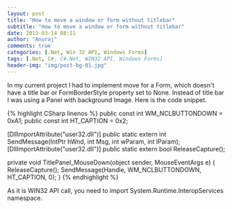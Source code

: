```yaml
---
layout: post
title: "How to move a window or form without titlebar"
subtitle: "How to move a window or form without titlebar"
date: 2013-03-14 08:11
author: "Anuraj"
comments: true
categories: [.Net, Win 32 API, Windows Forms]
tags: [.Net, C#, C#.Net, WIN32 API, Windows Forms]
header-img: "img/post-bg-01.jpg"
---
```

In my current project I had to implement move for a Form, which doesn't have a title bar or FormBorderStyle property set to None. Instead of title bar I was using a Panel with background Image. Here is the code snippet.

{% highlight CSharp linenos %}
public const int WM_NCLBUTTONDOWN = 0xA1;
public const int HT_CAPTION = 0x2;

[DllImportAttribute("user32.dll")]
public static extern int SendMessage(IntPtr hWnd, int Msg, 
int wParam, int lParam);
[DllImportAttribute("user32.dll")]
public static extern bool ReleaseCapture();

private void TitlePanel_MouseDown(object sender, MouseEventArgs e)
{
    ReleaseCapture();
    SendMessage(Handle, WM_NCLBUTTONDOWN, HT_CAPTION, 0);
}
{% endhighlight %}

As it is WIN32 API call, you need to import System.Runtime.InteropServices namespace.
